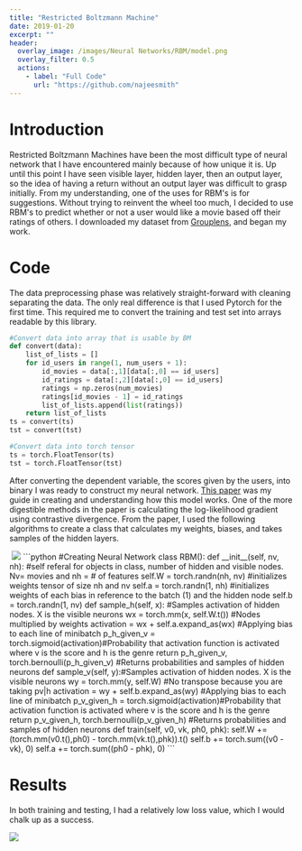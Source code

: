 ```yaml
---
title: "Restricted Boltzmann Machine"
date: 2019-01-20
excerpt: ""
header:
  overlay_image: /images/Neural Networks/RBM/model.png
  overlay_filter: 0.5
  actions:
    - label: "Full Code"
      url: "https://github.com/najeesmith"
---
```


# Introduction

Restricted Boltzmann Machines have been the most difficult type of neural network
that I have encountered mainly because of how unique it is. Up until this point
I have seen visible layer, hidden layer, then an output layer, so the idea
of having a return without an output layer was difficult to grasp initially.
From my understanding, one of the uses for RBM's is for suggestions. Without
trying to reinvent the wheel too much, I decided to use RBM's to predict
whether or not a user would like a movie based off their ratings of others.
I downloaded my dataset from [Grouplens](https://grouplens.org/datasets/movielens/),
and began my work.

# Code

The data preprocessing phase was relatively straight-forward with cleaning
separating the data. The only real difference is that I used Pytorch for the
first time. This required me to convert the training and test set into arrays
readable by this library.

```python
#Convert data into array that is usable by BM
def convert(data):
    list_of_lists = []
    for id_users in range(1, num_users + 1):
        id_movies = data[:,1][data[:,0] == id_users]
        id_ratings = data[:,2][data[:,0] == id_users]
        ratings = np.zeros(num_movies)
        ratings[id_movies - 1] = id_ratings
        list_of_lists.append(list(ratings))
    return list_of_lists
ts = convert(ts)
tst = convert(tst)

#Convert data into torch tensor
ts = torch.FloatTensor(ts)
tst = torch.FloatTensor(tst)
```

After converting the dependent variable, the scores given by the users,
into binary I was ready to construct my neural network. [This paper](https://pdfs.semanticscholar.org/dd13/5a89b5075af5cbef5becaf419457cdd77cc9.pdf) was my guide in creating and understanding
how this model works. One of the more digestible methods in the paper is
calculating the log-likelihood gradient using contrastive divergence. From the paper,
I used the following algorithms to create a class that calculates my weights, biases,
and takes samples of the hidden layers.

<img src="{{ site.url }}{{ site.baseurl }}/images/neural networks//rbm/equations.png" alt="">
<img src="{{site.baseurl}}/images/neural networks/rbm/equations.png">
```python
#Creating Neural Network
class RBM():
    def __init__(self, nv, nh): #self referal for objects in class, number of hidden and visible nodes. Nv= movies and nh = # of features
        self.W = torch.randn(nh, nv) #initializes weights tensor of size nh and nv
        self.a = torch.randn(1, nh) #initializes weights of each bias in reference to the batch (1) and the hidden node
        self.b = torch.randn(1, nv)
    def sample_h(self, x): #Samples activation of hidden nodes. X is the visible neurons
        wx = torch.mm(x, self.W.t()) #Nodes multiplied by weights
        activation = wx + self.a.expand_as(wx) #Applying bias to each line of minibatch
        p_h_given_v = torch.sigmoid(activation)#Probability that activation function is activated where v is the score and h is the genre
        return p_h_given_v, torch.bernoulli(p_h_given_v) #Returns probabilities and samples of hidden neurons
    def sample_v(self, y):#Samples activation of hidden nodes. X is the visible neurons
        wy = torch.mm(y, self.W) #No transpose because you are taking pv|h
        activation = wy + self.b.expand_as(wy) #Applying bias to each line of minibatch
        p_v_given_h = torch.sigmoid(activation)#Probability that activation function is activated where v is the score and h is the genre
        return p_v_given_h, torch.bernoulli(p_v_given_h) #Returns probabilities and samples of hidden neurons
    def train(self, v0, vk, ph0, phk):
        self.W += (torch.mm(v0.t(),ph0) - torch.mm(vk.t(),phk)).t()
        self.b += torch.sum((v0 - vk), 0)
        self.a += torch.sum((ph0 - phk), 0)
```

# Results

In both training and testing, I had a relatively low loss value, which I would
chalk up as a success.

<img src="{{site.baseurl}}/images\Neural Networks\RBM\equations.PNG">
